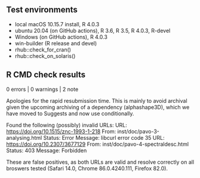 ## Test environments
* local macOS 10.15.7 install, R 4.0.3
* ubuntu 20.04 (on GitHub actions), R 3.6, R 3.5, R 4.0.3, R-devel
* Windows (on GitHub actions), R 4.0.3
* win-builder (R release and devel)
* rhub::check_for_cran()   
* rhub::check_on_solaris()  

## R CMD check results

0 errors | 0 warnings | 2 note

Apologies for the rapid resubmission time. This is mainly to avoid archival given the upcoming archiving of a dependency (alphashape3D), which we have moved to Suggests and now use conditionally.

Found the following (possibly) invalid URLs:
  URL: https://doi.org/10.1515/znc-1993-1-218
    From: inst/doc/pavo-3-analysing.html
    Status: Error
    Message: libcurl error code 35
  URL: https://doi.org/10.2307/3677129
    From: inst/doc/pavo-4-spectraldesc.html
    Status: 403
    Message: Forbidden

These are false positives, as both URLs are valid and resolve correctly on all broswers tested (Safari 14.0, Chrome 86.0.4240.111, Firefox 82.0).